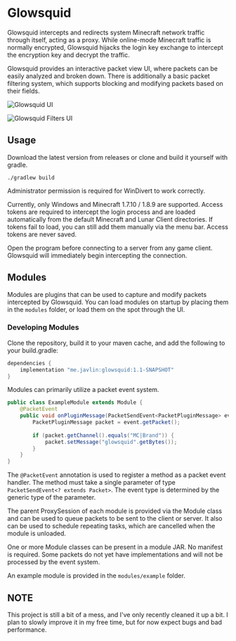 # Glowsquid

Glowsquid intercepts and redirects system Minecraft network traffic through itself, acting as a proxy. While online-mode Minecraft traffic is normally encrypted, Glowsquid hijacks the login key exchange to intercept the encryption key and decrypt the traffic.

Glowsquid provides an interactive packet view UI, where packets can be easily analyzed and broken down. There is additionally a basic packet filtering system, which supports blocking and modifying packets based on their fields.

![Glowsquid UI](https://i.imgur.com/rXdMmcG.png)

![Glowsquid Filters UI](https://i.imgur.com/waZqJ5N.png)

## Usage
Download the latest version from releases or clone and build it yourself with gradle.

``./gradlew build``

Administrator permission is required for WinDivert to work correctly.

Currently, only Windows and Minecraft 1.7.10 / 1.8.9 are supported. Access tokens are required to intercept the login process and are loaded automatically from the default Minecraft and Lunar Client directories. If tokens fail to load, you can still add them manually via the menu bar. Access tokens are never saved.

Open the program before connecting to a server from any game client. Glowsquid will immediately begin intercepting the connection.

## Modules
Modules are plugins that can be used to capture and modify packets intercepted by Glowsquid.
You can load modules on startup by placing them in the ``modules`` folder, or load them on the spot through the UI.

### Developing Modules
Clone the repository, build it to your maven cache, and add the following to your build.gradle:

```groovy
dependencies {
    implementation "me.javlin:glowsquid:1.1-SNAPSHOT"
}
```
Modules can primarily utilize a packet event system.

```java
public class ExampleModule extends Module {
    @PacketEvent
    public void onPluginMessage(PacketSendEvent<PacketPluginMessage> event) {
        PacketPluginMessage packet = event.getPacket();
        
        if (packet.getChannel().equals("MC|Brand")) {
            packet.setMessage("glowsquid".getBytes());
        }
    }
}
```
The ``@PacketEvent`` annotation is used to register a method as a packet event handler.
The method must take a single parameter of type ``PacketSendEvent<? extends Packet>``. 
The event type is determined by the generic type of the parameter.

The parent ProxySession of each module is provided via the Module class and can be used to queue packets to be sent to the client or server.
It also can be used to schedule repeating tasks, which are cancelled when the module is unloaded.

One or more Module classes can be present in a module JAR. No manifest is required. Some packets do not yet have implementations and will not be processed by the event system.

An example module is provided in the ``modules/example`` folder.
## NOTE
This project is still a bit of a mess, and I've only recently cleaned it up a bit. I plan to slowly improve it in my free time, but for now expect bugs and bad performance. 
